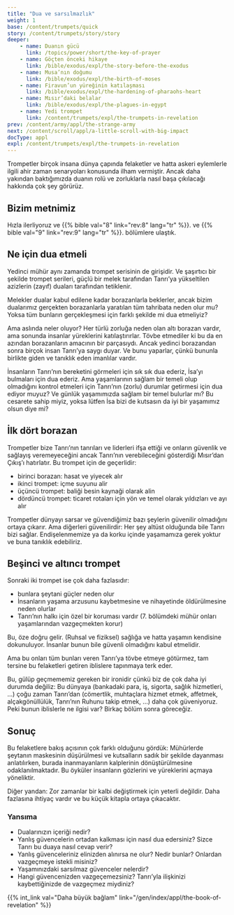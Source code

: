 ```yaml
---
title: "Dua ve sarsılmazlık"
weight: 1
base: /content/trumpets/quick
story: /content/trumpets/story/story
deeper:
    - name: Duanın gücü
      link: /topics/power/short/the-key-of-prayer
    - name: Göçten önceki hikaye
      link: /bible/exodus/expl/the-story-before-the-exodus
    - name: Musa’nın doğumu
      link: /bible/exodus/expl/the-birth-of-moses
    - name: Firavun’un yüreğinin katılaşması
      link: /bible/exodus/expl/the-hardening-of-pharaohs-heart
    - name: Mısır’daki belalar
      link: /bible/exodus/expl/the-plagues-in-egypt
    - name: Yedi trompet
      link: /content/trumpets/expl/the-trumpets-in-revelation
prev: /content/army/appl/the-strange-army
next: /content/scroll/appl/a-little-scroll-with-big-impact
docType: appl
expl: /content/trumpets/expl/the-trumpets-in-revelation
---
```


Trompetler birçok insana dünya çapında felaketler ve hatta askeri eylemlerle ilgili ahir zaman senaryoları konusunda ilham vermiştir. Ancak daha yakından baktığımızda duanın rolü ve zorluklarla nasıl başa çıkılacağı hakkında çok şey görürüz.

## Bizim metnimiz

<a name="5dfc"></a>
Hızla ilerliyoruz ve {{% bible val="8" link="rev:8" lang="tr" %}}. ve {{% bible val="9" link="rev:9" lang="tr" %}}. bölümlere ulaştık.

## Ne için dua etmeli

<a name="694d"></a>
Yedinci mühür aynı zamanda trompet serisinin de girişidir. Ve şaşırtıcı bir şekilde trompet serileri, güçlü bir melek tarafından Tanrı’ya yükseltilen azizlerin (zayıf) duaları tarafından tetiklenir.

Melekler dualar kabul edilene kadar borazanlarla beklerler, ancak bizim dualarımız gerçekten borazanlarla yaratılan tüm tahribata neden olur mu? Yoksa tüm bunların gerçekleşmesi için farklı şekilde mi dua etmeliyiz?

Ama aslında neler oluyor? Her türlü zorluğa neden olan altı borazan vardır, ama sonunda insanlar yüreklerini katılaştırırlar. Tövbe etmediler ki bu da en azından borazanların amacının bir parçasıydı. Ancak yedinci borazandan sonra birçok insan Tanrı’ya saygı duyar. Ve bunu yaparlar, çünkü bununla birlikte giden ve tanıklık eden imanlılar vardır.

İnsanların Tanrı’nın bereketini görmeleri için sık sık dua ederiz, İsa’yı bulmaları için dua ederiz. Ama yaşamlarının sağlam bir temeli olup olmadığını kontrol etmeleri için Tanrı’nın (zorlu) durumlar getirmesi için dua ediyor muyuz? Ve günlük yaşamımızda sağlam bir temel bulurlar mı? Bu cesarete sahip miyiz, yoksa lütfen İsa bizi de kutsasın da iyi bir yaşamımız olsun diye mi?

## İlk dört borazan

<a name="5116"></a>
Trompetler bize Tanrı’nın tanrıları ve liderleri ifşa ettiği ve onların güvenlik ve sağlayış veremeyeceğini ancak Tanrı’nın verebileceğini gösterdiği Mısır’dan Çıkış’ı hatırlatır. Bu trompet için de geçerlidir:

- birinci borazan: hasat ve yiyecek alır
- i̇ki̇nci̇ trompet: i̇çme suyunu alir
- üçüncü trompet: baliği besi̇n kaynaği olarak alin
- dördüncü trompet: ticaret rotaları için yön ve temel olarak yıldızları ve ayı alır

Trompetler dünyayı sarsar ve güvendiğimiz bazı şeylerin güvenilir olmadığını ortaya çıkarır. Ama diğerleri güvenilirdir: Her şey altüst olduğunda bile Tanrı bizi sağlar. Endişelenmemize ya da korku içinde yaşamamıza gerek yoktur ve buna tanıklık edebiliriz.

## Beşinci ve altıncı trompet

<a name="162b"></a>
Sonraki iki trompet ise çok daha fazlasıdır:

- bunlara şeytani güçler neden olur
- İnsanların yaşama arzusunu kaybetmesine ve nihayetinde öldürülmesine neden olurlar
- Tanrı’nın halkı için özel bir koruması vardır (7. bölümdeki mühür onları yaşamlarından vazgeçmekten korur)

Bu, öze doğru gelir. (Ruhsal ve fiziksel) sağlığa ve hatta yaşamın kendisine dokunuluyor. İnsanlar bunun bile güvenli olmadığını kabul etmelidir.

Ama bu onları tüm bunları veren Tanrı’ya tövbe etmeye götürmez, tam tersine bu felaketleri getiren iblislere tapınmaya terk eder.

Bu, gülüp geçmememiz gereken bir ironidir çünkü biz de çok daha iyi durumda değiliz: Bu dünyaya (bankadaki para, iş, sigorta, sağlık hizmetleri, …) çoğu zaman Tanrı’dan (cömertlik, muhtaçlara hizmet etmek, affetmek, alçakgönüllülük, Tanrı’nın Ruhunu takip etmek, …) daha çok güveniyoruz. Peki bunun iblislerle ne ilgisi var? Birkaç bölüm sonra göreceğiz.

## Sonuç

<a name="61a2"></a>
Bu felaketlere bakış açısının çok farklı olduğunu gördük: Mühürlerde şeytanın maskesinin düşürülmesi ve kutsalların sadık bir şekilde dayanması anlatılırken, burada inanmayanların kalplerinin dönüştürülmesine odaklanılmaktadır. Bu öyküler insanların gözlerini ve yüreklerini açmaya yöneliktir.

Diğer yandan: Zor zamanlar bir kalbi değiştirmek için yeterli değildir. Daha fazlasına ihtiyaç vardır ve bu küçük kitapla ortaya çıkacaktır.

### Yansıma

<a name="9660"></a>
- Dualarınızın içeriği nedir?
- Yanlış güvencelerin ortadan kalkması için nasıl dua edersiniz? Sizce Tanrı bu duaya nasıl cevap verir?
- Yanlış güvenceleriniz elinizden alınırsa ne olur? Nedir bunlar? Onlardan vazgeçmeye istekli misiniz?
- Yaşamınızdaki sarsılmaz güvenceler nelerdir?
- Hangi güvencenizden vazgeçemezsiniz? Tanrı’yla ilişkinizi kaybettiğinizde de vazgeçmez miydiniz?

{{% int_link val="Daha büyük bağlam" link="/gen/index/appl/the-book-of-revelation" %}}
